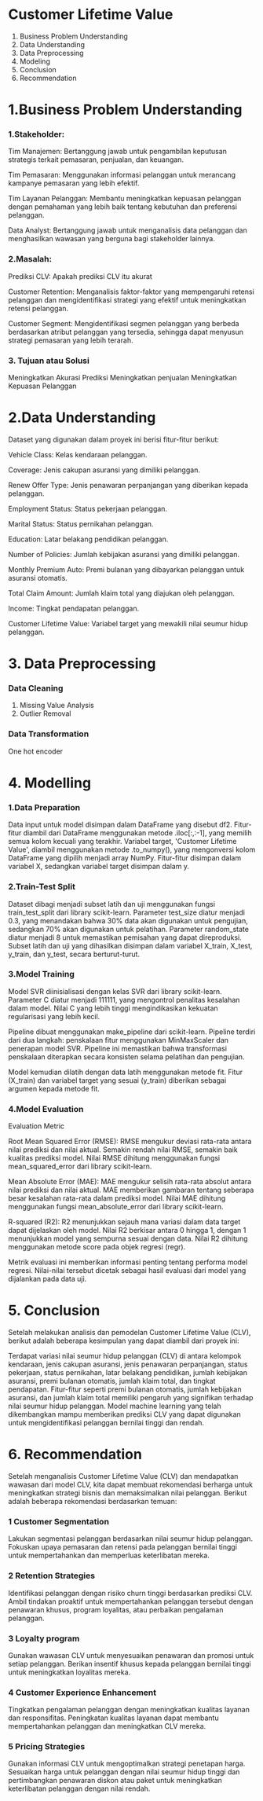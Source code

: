 # Customer Lifetime Value

1. Business Problem Understanding
2. Data Understanding
3. Data Preprocessing
4. Modeling
5. Conclusion
6. Recommendation

# 1.Business Problem Understanding

### 1.Stakeholder:

Tim Manajemen: Bertanggung jawab untuk pengambilan keputusan strategis terkait pemasaran, penjualan, dan keuangan.

Tim Pemasaran: Menggunakan informasi pelanggan untuk merancang kampanye pemasaran yang lebih efektif.

Tim Layanan Pelanggan: Membantu meningkatkan kepuasan pelanggan dengan pemahaman yang lebih baik tentang kebutuhan dan preferensi pelanggan.

Data Analyst: Bertanggung jawab untuk menganalisis data pelanggan dan 
menghasilkan wawasan yang berguna bagi stakeholder lainnya.

### 2.Masalah: 
Prediksi CLV: Apakah prediksi CLV itu akurat

Customer Retention: Menganalisis faktor-faktor yang mempengaruhi retensi pelanggan dan mengidentifikasi strategi yang efektif untuk meningkatkan retensi pelanggan.

Customer Segment: Mengidentifikasi segmen pelanggan yang berbeda berdasarkan atribut pelanggan yang tersedia, sehingga dapat menyusun strategi pemasaran yang lebih terarah.

### 3. Tujuan atau Solusi
Meningkatkan Akurasi Prediksi
Meningkatkan penjualan
Meningkatkan Kepuasan Pelanggan

# 2.Data Understanding

Dataset yang digunakan dalam proyek ini berisi fitur-fitur berikut:

Vehicle Class: Kelas kendaraan pelanggan.

Coverage: Jenis cakupan asuransi yang dimiliki pelanggan.

Renew Offer Type: Jenis penawaran perpanjangan yang diberikan kepada pelanggan.

Employment Status: Status pekerjaan pelanggan.

Marital Status: Status pernikahan pelanggan.

Education: Latar belakang pendidikan pelanggan.

Number of Policies: Jumlah kebijakan asuransi yang dimiliki pelanggan.

Monthly Premium Auto:  Premi bulanan yang dibayarkan pelanggan untuk asuransi otomatis.

Total Claim Amount:  Jumlah klaim total yang diajukan oleh pelanggan.

Income: Tingkat pendapatan pelanggan.

Customer Lifetime Value:  Variabel target yang mewakili nilai seumur hidup pelanggan.

# 3. Data Preprocessing

### Data Cleaning
1. Missing Value Analysis
2. Outlier Removal

### Data Transformation
One hot encoder

# 4. Modelling

### 1.Data Preparation
Data input untuk model disimpan dalam DataFrame yang disebut df2. Fitur-fitur diambil dari DataFrame menggunakan metode .iloc[:,:-1], yang memilih semua kolom kecuali yang terakhir. Variabel target, 'Customer Lifetime Value', diambil menggunakan metode .to_numpy(), yang mengonversi kolom DataFrame yang dipilih menjadi array NumPy. Fitur-fitur disimpan dalam variabel X, sedangkan variabel target disimpan dalam y.

### 2.Train-Test Split
Dataset dibagi menjadi subset latih dan uji menggunakan fungsi train_test_split dari library scikit-learn. Parameter test_size diatur menjadi 0.3, yang menandakan bahwa 30% data akan digunakan untuk pengujian, sedangkan 70% akan digunakan untuk pelatihan. Parameter random_state diatur menjadi 8 untuk memastikan pemisahan yang dapat direproduksi. Subset latih dan uji yang dihasilkan disimpan dalam variabel X_train, X_test, y_train, dan y_test, secara berturut-turut.

### 3.Model Training
Model SVR diinisialisasi dengan kelas SVR dari library scikit-learn. Parameter C diatur menjadi 111111, yang mengontrol penalitas kesalahan dalam model. Nilai C yang lebih tinggi mengindikasikan kekuatan regularisasi yang lebih kecil.

Pipeline dibuat menggunakan make_pipeline dari scikit-learn. Pipeline terdiri dari dua langkah: penskalaan fitur menggunakan MinMaxScaler dan penerapan model SVR. Pipeline ini memastikan bahwa transformasi penskalaan diterapkan secara konsisten selama pelatihan dan pengujian.

Model kemudian dilatih dengan data latih menggunakan metode fit. Fitur (X_train) dan variabel target yang sesuai (y_train) diberikan sebagai argumen kepada metode fit.

### 4.Model Evaluation
Evaluation Metric

Root Mean Squared Error (RMSE): RMSE mengukur deviasi rata-rata antara nilai prediksi dan nilai aktual. Semakin rendah nilai RMSE, semakin baik kualitas prediksi model. Nilai RMSE dihitung menggunakan fungsi mean_squared_error dari library scikit-learn.

Mean Absolute Error (MAE): MAE mengukur selisih rata-rata absolut antara nilai prediksi dan nilai aktual. MAE memberikan gambaran tentang seberapa besar kesalahan rata-rata dalam prediksi model. Nilai MAE dihitung menggunakan fungsi mean_absolute_error dari library scikit-learn.

R-squared (R2): R2 menunjukkan sejauh mana variasi dalam data target dapat dijelaskan oleh model. Nilai R2 berkisar antara 0 hingga 1, dengan 1 menunjukkan model yang sempurna sesuai dengan data. Nilai R2 dihitung menggunakan metode score pada objek regresi (regr).

Metrik evaluasi ini memberikan informasi penting tentang performa model regresi. Nilai-nilai tersebut dicetak sebagai hasil evaluasi dari model yang dijalankan pada data uji.

# 5. Conclusion
Setelah melakukan analisis dan pemodelan Customer Lifetime Value (CLV), berikut adalah beberapa kesimpulan yang dapat diambil dari proyek ini:

Terdapat variasi nilai seumur hidup pelanggan (CLV) di antara kelompok kendaraan, jenis cakupan asuransi, jenis penawaran perpanjangan, status pekerjaan, status pernikahan, latar belakang pendidikan, jumlah kebijakan asuransi, premi bulanan otomatis, jumlah klaim total, dan tingkat pendapatan.
Fitur-fitur seperti premi bulanan otomatis, jumlah kebijakan asuransi, dan jumlah klaim total memiliki pengaruh yang signifikan terhadap nilai seumur hidup pelanggan.
Model machine learning yang telah dikembangkan mampu memberikan prediksi CLV yang dapat digunakan untuk mengidentifikasi pelanggan bernilai tinggi dan rendah.

# 6. Recommendation
Setelah menganalisis Customer Lifetime Value (CLV) dan mendapatkan wawasan dari model CLV, kita dapat membuat rekomendasi berharga untuk meningkatkan strategi bisnis dan memaksimalkan nilai pelanggan. Berikut adalah beberapa rekomendasi berdasarkan temuan:

### 1 Customer Segmentation
Lakukan segmentasi pelanggan berdasarkan nilai seumur hidup pelanggan. Fokuskan upaya pemasaran dan retensi pada pelanggan bernilai tinggi untuk mempertahankan dan memperluas keterlibatan mereka.

### 2 Retention Strategies
Identifikasi pelanggan dengan risiko churn tinggi berdasarkan prediksi CLV. Ambil tindakan proaktif untuk mempertahankan pelanggan tersebut dengan penawaran khusus, program loyalitas, atau perbaikan pengalaman pelanggan.

### 3 Loyalty program
Gunakan wawasan CLV untuk menyesuaikan penawaran dan promosi untuk setiap pelanggan. Berikan insentif khusus kepada pelanggan bernilai tinggi untuk meningkatkan loyalitas mereka.

### 4 Customer Experience Enhancement
Tingkatkan pengalaman pelanggan dengan meningkatkan kualitas layanan dan responsifitas. Peningkatan kualitas layanan dapat membantu mempertahankan pelanggan dan meningkatkan CLV mereka.

### 5 Pricing Strategies
Gunakan informasi CLV untuk mengoptimalkan strategi penetapan harga. Sesuaikan harga untuk pelanggan dengan nilai seumur hidup tinggi dan pertimbangkan penawaran diskon atau paket untuk meningkatkan keterlibatan pelanggan dengan nilai rendah.
